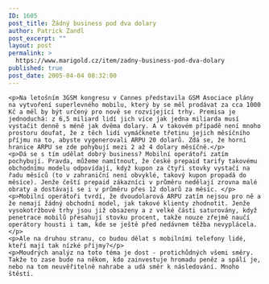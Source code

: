 ```yaml
---
ID: 1605
post_title: Žádný business pod dva dolary
author: Patrick Zandl
post_excerpt: ""
layout: post
permalink: >
  https://www.marigold.cz/item/zadny-business-pod-dva-dolary
published: true
post_date: 2005-04-04 08:32:00
---
```

	<p>Na letošním 3GSM kongresu v Cannes představila GSM Asociace plány na vytvoření superlevného mobilu, který by se měl prodávat za cca 1000 Kč a měl by být určený pro nově se rozvíjející trhy. Premisa je jednoduchá: z 6,5 miliard lidí jich více jak jedna miliarda musí vystačit denně s méně jak dvěma dolary. A v takovém případě není mnoho prostoru doufat, že z těch lidí vymáčknete třetinu jejich měsíčního příjmu na to, abyste vygenerovali ARPU 20 dolarů. Zdá se, že horní hranice ARPU se zde pohybují mezi 2 až 4 dolary měsíčně.</p>
	<p>Dá se s tím udělat dobrý business? Mobilní operátoři zatím pochybují. Pravda, můžeme namítnout, že české prepaid tarify takovému obchodnímu modelu odpovídají, když kupon za čtyři stovky vystačí na řadu měsíců (to v zahraniční není obvyklé, takový kupon propadá do měsíce). Jenže čeští prepaid zákazníci v průměru nedělají zrovna malé obraty a dostávají se i v průměru přes 12 dolarů za měsíc. </p>
	<p>Mobilní operátoři tvrdí, že dvoudolarová ARPU zatím nejsou pro ně a že nemají žádný obchodní model, jak takové klienty zhodnotit. Jenže vysokotržbové trhy jsou již obsazeny a z velké části saturovány, když penetrace mobilů přesahují stovku procent, takže nouze zřejmě naučí operátory housti i tam, kde se ještě před nedávnem těžba nevyplácela. </p>
	<p>Ale na druhou stranu, co budou dělat s mobilními telefony lidé, kteří mají tak nízké příjmy?</p>
	<p>Moudrých analýz na toto téma je dost - protichůdných všemi směry. Takže to zase bude na někom, kdo zainvestuje hromadu peněz a spálí je, nebo na tom neuvěřitelně nahrabe a udá směr k následování. Mnoho štěstí.
</p>
